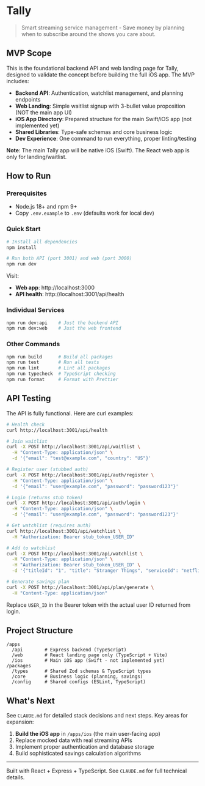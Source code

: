 # Tally

> Smart streaming service management - Save money by planning when to subscribe around the shows you care about.

## MVP Scope

This is the foundational backend API and web landing page for Tally, designed to validate the concept before building the full iOS app. The MVP includes:

- **Backend API**: Authentication, watchlist management, and planning endpoints
- **Web Landing**: Simple waitlist signup with 3-bullet value proposition (NOT the main app UI)
- **iOS App Directory**: Prepared structure for the main Swift/iOS app (not implemented yet)
- **Shared Libraries**: Type-safe schemas and core business logic
- **Dev Experience**: One command to run everything, proper linting/testing

**Note**: The main Tally app will be native iOS (Swift). The React web app is only for landing/waitlist.

## How to Run

### Prerequisites
- Node.js 18+ and npm 9+
- Copy `.env.example` to `.env` (defaults work for local dev)

### Quick Start
```bash
# Install all dependencies
npm install

# Run both API (port 3001) and web (port 3000)  
npm run dev
```

Visit:
- **Web app**: http://localhost:3000
- **API health**: http://localhost:3001/api/health

### Individual Services
```bash
npm run dev:api    # Just the backend API
npm run dev:web    # Just the web frontend
```

### Other Commands
```bash
npm run build      # Build all packages
npm run test       # Run all tests
npm run lint       # Lint all packages  
npm run typecheck  # TypeScript checking
npm run format     # Format with Prettier
```

## API Testing

The API is fully functional. Here are curl examples:

```bash
# Health check
curl http://localhost:3001/api/health

# Join waitlist
curl -X POST http://localhost:3001/api/waitlist \
  -H "Content-Type: application/json" \
  -d '{"email": "test@example.com", "country": "US"}'

# Register user (stubbed auth)
curl -X POST http://localhost:3001/api/auth/register \
  -H "Content-Type: application/json" \
  -d '{"email": "user@example.com", "password": "password123"}'

# Login (returns stub token)
curl -X POST http://localhost:3001/api/auth/login \
  -H "Content-Type: application/json" \
  -d '{"email": "user@example.com", "password": "password123"}'

# Get watchlist (requires auth)
curl http://localhost:3001/api/watchlist \
  -H "Authorization: Bearer stub_token_USER_ID"

# Add to watchlist
curl -X POST http://localhost:3001/api/watchlist \
  -H "Content-Type: application/json" \
  -H "Authorization: Bearer stub_token_USER_ID" \
  -d '{"titleId": "1", "title": "Stranger Things", "serviceId": "netflix", "serviceName": "Netflix"}'

# Generate savings plan
curl -X POST http://localhost:3001/api/plan/generate \
  -H "Content-Type: application/json"
```

Replace `USER_ID` in the Bearer token with the actual user ID returned from login.

## Project Structure

```
/apps
  /api        # Express backend (TypeScript)
  /web        # React landing page only (TypeScript + Vite)
  /ios        # Main iOS app (Swift - not implemented yet)
/packages  
  /types      # Shared Zod schemas & TypeScript types
  /core       # Business logic (planning, savings)
  /config     # Shared configs (ESLint, TypeScript)
```

## What's Next

See `CLAUDE.md` for detailed stack decisions and next steps. Key areas for expansion:

1. **Build the iOS app** in `/apps/ios` (the main user-facing app)
2. Replace mocked data with real streaming APIs
3. Implement proper authentication and database storage  
4. Build sophisticated savings calculation algorithms

---

Built with React + Express + TypeScript. See `CLAUDE.md` for full technical details.